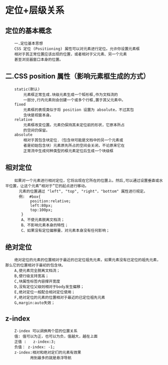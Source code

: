 # 定位+层级关系

## 定位的基本概念
		
		一.定位基本思想
		CSS 定位 (Positioning) 属性可以对元素进行定位。允许你设置元素框
		相对于其正常位置应该出现的位置，或者相对于父元素、另一个元素
		甚至浏览器窗口本身的位置。

## 二.CSS   position 属性（影响元素框生成的方式）  

		static(默认)
			元素框正常生成.块级元素生成一个矩形框,作为文档流的
			一部分,行内元素则会创建一个或多个行框,置于其父元素中。
		fixed
			元素框的表现类似于将 position 设置为 absolute，不过其包	
			含块是视窗本身。
		relative
			元素框改变位置。元素仍保持其未定位前的形状，它原本所占
			的空间仍保留。
		absolute	
			相对于其包含块定位.（包含块可能是文档中的另一个元素或	
			者是初始包含块）元素原先所占的空间会关闭，不论原来它在	
			正常流中生成何种类型的框元素定位后生成一个块级框

## 相对定位

		如果对一个元素进行相对定位，它将出现在它所在的位置上。然后,可以通过设置垂直或水平位置，让这个元素“相对于”它的起点进行移动。
	      元素的位置通过 "left", "top", "right"，"bottom" 属性进行规定。
	      例:  #box{
			   position:relative;
			   left:80px;
		 	   top:100px;
		   }
		   A、不使元素脱离文档流；
		   B、不影响元素本身的特性；
		   C、如果没有定位偏移量，对元素本身没有任何影响；

## 绝对定位

		绝对定位的元素的位置相对于最近的已定位祖先元素，如果元素没有已定位的祖先元素，那么它的位置相对于最初的包含块。
		A,使元素完全脱离文档流；
		B,使行级支持宽高；  
		C,块属性标签内容撑开宽度
		D,没有定位父级则相对于body发生偏移；
		E,绝对定位一般配合相对定位使用；
		F,绝对定位的元素的位置相对于最近的已定位祖先元素	
		G,margin:auto失效；

## z-index  

		Z-index 可以调换两个层的位置关系
		值: 值可以为正，也可以为负，值越大，越在上面
		正值 :   z-index:3;
		负值： z-index: -1; 
 		z-index:相对和绝对定们的元素有效果
               用到最多的就是悬浮导航




